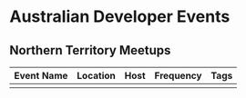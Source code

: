 
# Australian Developer Events

## Northern Territory Meetups

| Event Name | Location | Host | Frequency | Tags |
| ---------- | -------- | ---- | --------- | ---- |
|  |  |  |  |  |
